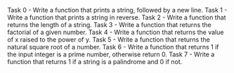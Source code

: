 Task 0 - Write a function that prints a string, followed by a new line.
Task 1 - Write a function that prints a string in reverse.
Task 2 - Write a function that returns the length of a string.
Task 3 - Write a function that returns the factorial of a given number.
Task 4 - Write a function that returns the value of x raised to the power of y.
Task 5 - Write a function that returns the natural square root of a number.
Task 6 - Write a function that returns 1 if the input integer is a prime number, otherwise return 0.
Task 7 - Write a function that returns 1 if a string is a palindrome and 0 if not.

